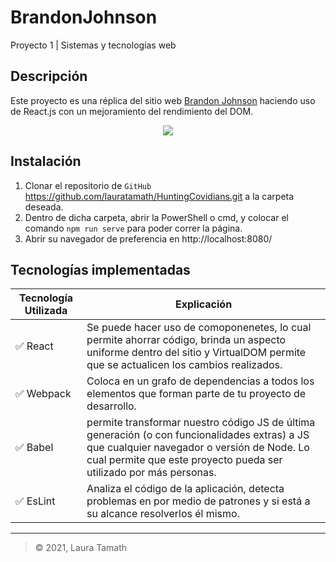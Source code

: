 # BrandonJohnson
Proyecto 1 | Sistemas y tecnologías web
## Descripción
Este proyecto es una réplica del sitio web [Brandon Johnson](https://brandoncjohnson.com/) haciendo uso de React.js con un mejoramiento del rendimiento del DOM.
<div align="center"><img src="(/forReadme.jpeg)"></div>

## Instalación
1. Clonar el repositorio de `GitHub` https://github.com/lauratamath/HuntingCovidians.git a la carpeta deseada. <br/>
2. Dentro de dicha carpeta, abrir la PowerShell o cmd, y colocar el comando `npm run serve` para poder correr la página.<br/>
3. Abrir su navegador de preferencia en http://localhost:8080/ <br/>

## Tecnologías implementadas
Tecnología	Utilizada    | Explicación
----------------|---------------------------------------------------------
✅ React       | Se puede hacer uso de comoponenetes, lo cual permite ahorrar código, brinda un aspecto uniforme dentro del sitio y VirtualDOM permite que se actualicen los cambios realizados. 
✅ Webpack    	| Coloca en un grafo de dependencias a todos los elementos que forman parte de tu proyecto de desarrollo.
✅ Babel	    	| permite transformar nuestro código JS de última generación (o con funcionalidades extras) a JS que cualquier navegador o versión de Node. Lo cual permite que este proyecto pueda ser utilizado por más personas.
✅ EsLint     	| Analiza el código de la aplicación, detecta problemas en por medio de patrones y si está a su alcance resolverlos él mismo.
***
> © 2021, Laura Tamath


